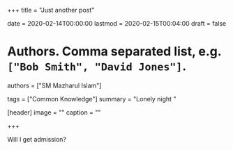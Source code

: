 +++
title = "Just another post"

date = 2020-02-14T00:00:00
lastmod = 2020-02-15T00:04:00
draft = false

# Authors. Comma separated list, e.g. `["Bob Smith", "David Jones"]`.
authors = ["SM Mazharul Islam"]

tags = ["Common Knowledge"]
summary = "Lonely night  "

[header]
image = ""
caption = ""

+++

Will I get admission?
